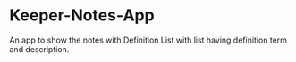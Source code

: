 # Keeper-Notes-App
An app to show the notes with Definition List with list having definition term and description.


